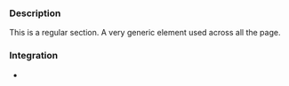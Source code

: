 ### Description
This is a regular section. A very generic element used across all the page.

### Integration
-
